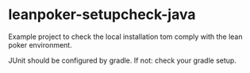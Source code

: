 leanpoker-setupcheck-java
=================

Example project to check the local installation tom comply with the lean poker environment. 

JUnit should be configured by gradle. If not: check your gradle setup.